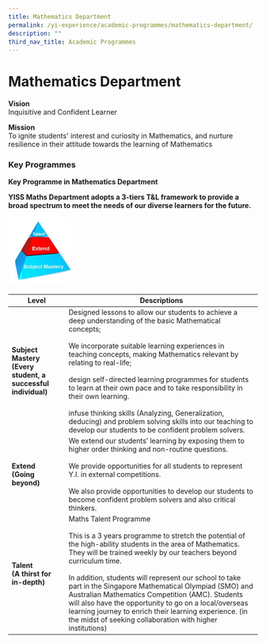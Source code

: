 ```yaml
---
title: Mathematics Department
permalink: /yi-experience/academic-programmes/mathematics-department/
description: ""
third_nav_title: Academic Programmes
---
```

# **Mathematics Department**

**Vision**   
Inquisitive and Confident Learner

**Mission**    
To ignite students' interest and curiosity in Mathematics, and nurture resilience in their attitude towards the learning of Mathematics  

### Key Programmes

**Key Programme in Mathematics Department**

**YISS Maths Department adopts a 3-tiers T&L framework to provide a broad spectrum to meet the needs of our diverse learners for the future.**

<img src="/images/Talent_Extend_Subject%20Master.jpg" 
     style="width:25%">
		 
| Level 	| Descriptions 	|
|---	|---	|
| **Subject Mastery<br>(Every student, a successful individual)** 	| Designed lessons to allow our students to achieve a deep understanding of the basic Mathematical concepts;<br><br>We incorporate suitable learning experiences in teaching concepts, making Mathematics relevant by relating to real-life;<br><br>design self-directed learning programmes for students to learn at their own pace and to take responsibility in their own learning.<br><br>infuse thinking skills (Analyzing, Generalization, deducing) and problem solving skills into our teaching to develop our students to be confident problem solvers. 	|
| **Extend<br>(Going beyond)** 	| We extend our students’ learning by exposing them to higher order thinking and non-routine questions.<br><br>We provide opportunities for all students to represent Y.I. in external competitions.<br><br>We also provide opportunities to develop our students to become confident problem solvers and also critical thinkers. 	|
| **Talent<br>(A thirst for in-depth)** 	| Maths Talent Programme<br><br>This is a 3 years programme to stretch the potential of the high-ability students in the area of Mathematics. They will be trained weekly by our teachers beyond curriculum time.<br><br>In addition, students will represent our school to take part in the Singapore Mathematical Olympiad (SMO) and Australian Mathematics Competition (AMC). Students will also have the opportunity to go on a local/overseas learning journey to enrich their learning experience. (in the midst of seeking collaboration with higher institutions) 	|